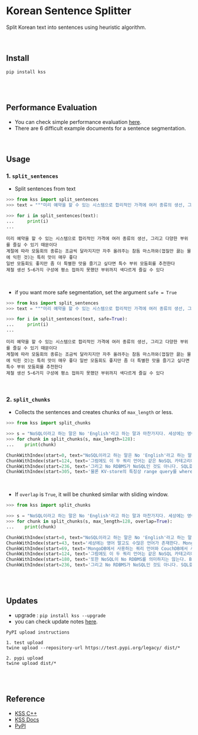 # Korean Sentence Splitter
Split Korean text into sentences using heuristic algorithm.
<br><br><br>

## Install
```console
pip install kss
```
<br><br>

## Performance Evaluation
- You can check simple performance evaluation [here](https://github.com/hyunwoongko/kss/blob/main/EVALUATION.md).
- There are 6 difficult example documents for a sentence segmentation.
<br><br><br>

## Usage
### 1. `split_sentences`
- Split sentences from text
```python
>>> from kss import split_sentences
>>> text = """미리 예약을 할 수 있는 시스템으로 합리적인 가격에 여러 종류의 생선, 그리고 다양한 부위를 즐길 수 있기 때문이다 계절에 따라 모둠회의 종류는 조금씩 달라지지만 자주 올려주는 참돔 마스까와(껍질만 끓는 물에 익힌 것)는 특히 맛이 매우 좋다 일반 모둠회도 좋지만 좀 더 특별한 맛을 즐기고 싶다면 특수 부위 모둠회를 추천한다 제철 생선 5~6가지 구성에 평소 접하지 못했던 부위까지 색다르게 즐길 수 있다"""

>>> for i in split_sentences(text):
...     print(i)
...
```
```
미리 예약을 할 수 있는 시스템으로 합리적인 가격에 여러 종류의 생선, 그리고 다양한 부위를 즐길 수 있기 때문이다
계절에 따라 모둠회의 종류는 조금씩 달라지지만 자주 올려주는 참돔 마스까와(껍질만 끓는 물에 익힌 것)는 특히 맛이 매우 좋다
일반 모둠회도 좋지만 좀 더 특별한 맛을 즐기고 싶다면 특수 부위 모둠회를 추천한다
제철 생선 5~6가지 구성에 평소 접하지 못했던 부위까지 색다르게 즐길 수 있다
```
<br>

- if you want more safe segmentation, set the argument `safe = True`
```python
>>> from kss import split_sentences
>>> text = """미리 예약을 할 수 있는 시스템으로 합리적인 가격에 여러 종류의 생선, 그리고 다양한 부위를 즐길 수 있기 때문이다 계절에 따라 모둠회의 종류는 조금씩 달라지지만 자주 올려주는 참돔 마스까와(껍질만 끓는 물에 익힌 것)는 특히 맛이 매우 좋다 일반 모둠회도 좋지만 좀 더 특별한 맛을 즐기고 싶다면 특수 부위 모둠회를 추천한다 제철 생선 5~6가지 구성에 평소 접하지 못했던 부위까지 색다르게 즐길 수 있다"""

>>> for i in split_sentences(text, safe=True):
...     print(i)
...
```
```
미리 예약을 할 수 있는 시스템으로 합리적인 가격에 여러 종류의 생선, 그리고 다양한 부위를 즐길 수 있기 때문이다
계절에 따라 모둠회의 종류는 조금씩 달라지지만 자주 올려주는 참돔 마스까와(껍질만 끓는 물에 익힌 것)는 특히 맛이 매우 좋다 일반 모둠회도 좋지만 좀 더 특별한 맛을 즐기고 싶다면 특수 부위 모둠회를 추천한다
제철 생선 5~6가지 구성에 평소 접하지 못했던 부위까지 색다르게 즐길 수 있다
```
<br>

### 2. `split_chunks`
- Collects the sentences and creates chunks of `max_length` or less.
```python
>>> from kss import split_chunks

>>> s = "NoSQL이라고 하는 말은 No 'English'라고 하는 말과 마찬가지다. 세상에는 영어 말고도 수많은 언어가 존재한다. MongoDB에서 사용하는 쿼리 언어와 CouchDB에서 사용하는 쿼리 언어는 서로 전혀 다르다. 그럼에도 이 두 쿼리 언어는 같은 NoSQL 카테고리에 속한다. 어쨌거나 SQL이 아니기 때문이다. 또한 NoSQL이 No RDBMS를 의미하지는 않는다. BerkleyDB같은 예외가 있기 때문이다. 그리고 No RDBMS가 NoSQL인 것도 아니다. SQL호환 레이어를 제공하는 KV-store라는 예외가 역시 존재한다. 물론 KV-store의 특징상 range query를 where절에 넣을 수 없으므로 완전한 SQL은 못 되고 SQL의 부분집합 정도를 제공한다."
>>> for chunk in split_chunks(s, max_length=128):
...    print(chunk)
```
```python
ChunkWithIndex(start=0, text="NoSQL이라고 하는 말은 No 'English'라고 하는 말과 마찬가지다. 세상에는 영어 말고도 수많은  언어가 존재한다. MongoDB에서 사용하는 쿼리 언어와 CouchDB에서 사용하는 쿼리 언어는 서로 전혀 다르다.")
ChunkWithIndex(start=124, text='그럼에도 이 두 쿼리 언어는 같은 NoSQL 카테고리에 속한다. 어쨌거나 SQL이 아니기 때문이다. 또한 NoSQL이 No RDBMS를 의미하지는 않는다. BerkleyDB같은 예외가 있기 때문이다.')
ChunkWithIndex(start=236, text='그리고 No RDBMS가 NoSQL인 것도 아니다. SQL호환 레이어를 제공하는 KV-store라는 예외가 역 시 존재한다.')
ChunkWithIndex(start=305, text='물론 KV-store의 특징상 range query를 where절에 넣을 수 없으므로 완전한 SQL은 못 되고 SQL의 부분집합 정도를 제공한다.')
```
<br>

- If `overlap` is `True`, it will be chunked similar with sliding window.
```python
>>> from kss import split_chunks

>>> s = "NoSQL이라고 하는 말은 No 'English'라고 하는 말과 마찬가지다. 세상에는 영어 말고도 수많은 언어가 존재한다. MongoDB에서 사용하는 쿼리 언어와 CouchDB에서 사용하는 쿼리 언어는 서로 전혀 다르다. 그럼에도 이 두 쿼리 언어는 같은 NoSQL 카테고리에 속한다. 어쨌거나 SQL이 아니기 때문이다. 또한 NoSQL이 No RDBMS를 의미하지는 않는다. BerkleyDB같은 예외가 있기 때문이다. 그리고 No RDBMS가 NoSQL인 것도 아니다. SQL호환 레이어를 제공하는 KV-store라는 예외가 역시 존재한다. 물론 KV-store의 특징상 range query를 where절에 넣을 수 없으므로 완전한 SQL은 못 되고 SQL의 부분집합 정도를 제공한다."
>>> for chunk in split_chunks(s, max_length=128, overlap=True):
...    print(chunk)
```
```python
ChunkWithIndex(start=0, text="NoSQL이라고 하는 말은 No 'English'라고 하는 말과 마찬가지다. 세상에는 영어 말고도 수많은  언어가 존재한다. MongoDB에서 사용하는 쿼리 언어와 CouchDB에서 사용하는 쿼리 언어는 서로 전혀 다르다.")
ChunkWithIndex(start=43, text='세상에는 영어 말고도 수많은 언어가 존재한다. MongoDB에서 사용하는 쿼리 언어와 CouchDB에서 사용하는 쿼리 언어는 서로 전혀 다르다. 그럼에도 이 두 쿼리 언어는 같은 NoSQL 카테고리에 속한다.')
ChunkWithIndex(start=69, text='MongoDB에서 사용하는 쿼리 언어와 CouchDB에서 사용하는 쿼리 언어는 서로 전혀 다르다. 그럼 에도 이 두 쿼리 언어는 같은 NoSQL 카테고리에 속한다. 어쨌거나 SQL이 아니기 때문이다.')
ChunkWithIndex(start=124, text='그럼에도 이 두 쿼리 언어는 같은 NoSQL 카테고리에 속한다. 어쨌거나 SQL이 아니기 때문이다. 또한 NoSQL이 No RDBMS를 의미하지는 않는다. BerkleyDB같은 예외가 있기 때문이다.')
ChunkWithIndex(start=180, text='또한 NoSQL이 No RDBMS를 의미하지는 않는다. BerkleyDB같은 예외가 있기 때문이다. 그리고 No RDBMS가 NoSQL인 것도 아니다. SQL호환 레이어를 제공하는 KV-store라는 예외가 역시 존재한다.')
ChunkWithIndex(start=236, text='그리고 No RDBMS가 NoSQL인 것도 아니다. SQL호환 레이어를 제공하는 KV-store라는 예외가 역 시 존재한다. 물론 KV-store의 특징상 range query를 where절에 넣을 수 없으므로 완전한 SQL은 못 되고 SQL의 부분집합 정도를 제공한다.')
```
<br><br>

## Updates
- upgrade : `pip install kss --upgrade` 
- you can check update notes [here](https://github.com/hyunwoongko/kss/blob/main/UPDATES.md).
```consol
PyPI upload instructions

1. test upload
twine upload --repository-url https://test.pypi.org/legacy/ dist/*

2. pypi upload
twine upload dist/*
```
<br><br>

## Reference
- [KSS C++](https://github.com/likejazz/korean-sentence-splitter)
- [KSS Docs](http://docs.likejazz.com/kss/)
- [PyPI](https://pypi.org/project/kss/)
